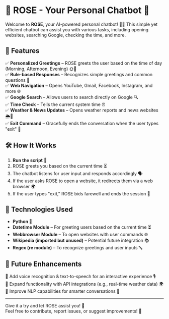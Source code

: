
# 🌹 ROSE - Your Personal Chatbot 🤖  

Welcome to **ROSE**, your AI-powered personal chatbot! 💬✨ This simple yet efficient chatbot can assist you with various tasks, including opening websites, searching Google, checking the time, and more.  

## 🚀 Features  
✅ **Personalized Greetings** – ROSE greets the user based on the time of day (Morning, Afternoon, Evening) 🌞🌙  
✅ **Rule-based Responses** – Recognizes simple greetings and common questions 🤗  
✅ **Web Navigation** – Opens YouTube, Gmail, Facebook, Instagram, and more 🌐  
✅ **Google Search** – Allows users to search directly on Google 🔍  
✅ **Time Check** – Tells the current system time ⏰  
✅ **Weather & News Updates** – Opens weather reports and news websites 🌦️📰  
✅ **Exit Command** – Gracefully ends the conversation when the user types "exit" 🚪  

## 🛠️ How It Works  
1. **Run the script** 🏃  
2. ROSE greets you based on the current time ⏳  
3. The chatbot listens for user input and responds accordingly 🗣️  
4. If the user asks ROSE to open a website, it redirects them via a web browser 🌍  
5. If the user types "exit," ROSE bids farewell and ends the session 👋  

## 📌 Technologies Used  
- **Python 🐍**  
- **Datetime Module** – For greeting users based on the current time ⏳  
- **Webbrowser Module** – To open websites with user commands 🌐  
- **Wikipedia (imported but unused)** – Potential future integration 📚  
- **Regex (re module)** – To recognize greetings and user inputs 🔤  

## 📢 Future Enhancements  
🔹 Add voice recognition & text-to-speech for an interactive experience 🎙️  
🔹 Expand functionality with API integrations (e.g., real-time weather data) 🌍  
🔹 Improve NLP capabilities for smarter conversations 🤖  

---

Give it a try and let ROSE assist you! 💖  
Feel free to contribute, report issues, or suggest improvements! 🚀  
